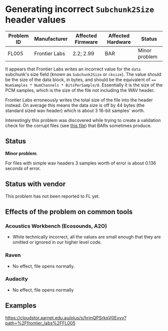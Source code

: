 # Generating incorrect `Subchunk2Size` header values

|Problem ID | Manufacturer | Affected Firmware| Affected Hardware | Status              |
|-----------|--------------|------------------|--------------------|---------------------|
|FL005         |Frontier Labs |    2.2; 2.99           |  BAR |   Minor problem     |

It appears that Frontier Labs writes an incorrect value for the `data` subchunk's
size field (known as `Subchunk2Size` or `cksize`). The value should be the size
of the data block, in bytes, and should be the equivalent of
`== NumSamples * NumChannels * BitsPerSample/8`. Essentially it is the size of
the PCM samples, which is the size of the file not including the WAV header.

Frontier Labs erroneously writes the total size of the file into the header
instead. On average this means the data size is off by 44 bytes (the standard
sized wav header) which is about 3 16-bit samples' worth.

Interestingly this problem was discovered while trying to create a validation
check for the corrupt files (see [this file](./GeneratingCorruptFiles.md)) that BARs sometimes produce.

## Status
**Minor problem**. 

For files with simple wav headers 3 samples worth of error is
about 0.136 seconds of error.

## Status with vendor

This problem has not been reported to FL yet.

## Effects of the problem on common tools
### Acoustics Workbench (Ecosounds, A2O)

-   While technically incorrect, all the values are small enough that they
    are omitted or ignored in our higher level code.
    
### Raven

- No effect, file opens normally.

### Audacity

- No effect, file opens normally

## Examples

https://cloudstor.aarnet.edu.au/plus/s/hrmQPSrkqV0Evvv?path=%2Ffrontier_labs%2FFL005
